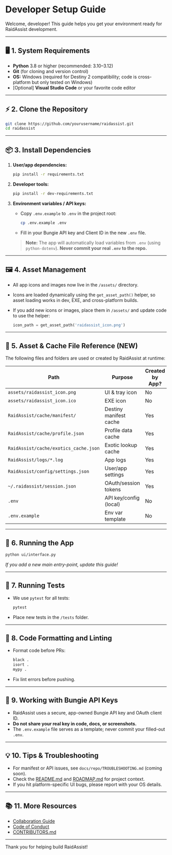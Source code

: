 # Developer Setup Guide

Welcome, developer! This guide helps you get your environment ready for RaidAssist development.

---

## 🖥️ 1. System Requirements

* **Python** 3.8 or higher (recommended: 3.10–3.12)
* **Git** (for cloning and version control)
* **OS:** Windows (required for Destiny 2 compatibility; code is cross-platform but only tested on Windows)
* \[Optional] **Visual Studio Code** or your favorite code editor

---

## ⚡ 2. Clone the Repository

```bash
git clone https://github.com/yourusername/raidassist.git
cd raidassist
```

---

## 📦 3. Install Dependencies

1. **User/app dependencies:**

   ```bash
   pip install -r requirements.txt
   ```

2. **Developer tools:**

   ```bash
   pip install -r dev-requirements.txt
   ```

3. **Environment variables / API keys:**

   * Copy `.env.example` to `.env` in the project root:

     ```bash
     cp .env.example .env
     ```

   * Fill in your Bungie API key and Client ID in the new `.env` file.

   > **Note:** The app will automatically load variables from `.env` (using `python-dotenv`).
   > **Never commit your real `.env` to the repo.**

---

## 🖼️ 4. Asset Management

* All app icons and images now live in the `/assets/` directory.
* Icons are loaded dynamically using the `get_asset_path()` helper, so asset loading works in dev, EXE, and cross-platform builds.
* If you add new icons or images, place them in `/assets/` and update code to use the helper:

  ```python
  icon_path = get_asset_path('raidassist_icon.png')
  ```

---

## 💾 5. Asset & Cache File Reference (NEW)

The following files and folders are used or created by RaidAssist at runtime:

| Path                                  | Purpose                | Created by App? | User Clearable? | Notes                               |
| ------------------------------------- | ---------------------- | --------------- | --------------- | ----------------------------------- |
| `assets/raidassist_icon.png`          | UI & tray icon         | No              | No              | Static asset                        |
| `assets/raidassist_icon.ico`          | EXE icon               | No              | No              | Static asset                        |
| `RaidAssist/cache/manifest/`          | Destiny manifest cache | Yes             | Yes             | Fetched from Bungie, can be cleared |
| `RaidAssist/cache/profile.json`       | Profile data cache     | Yes             | Yes             | Refreshed from Bungie API           |
| `RaidAssist/cache/exotics_cache.json` | Exotic lookup cache    | Yes             | Yes             | Built from manifest, can be cleared |
| `RaidAssist/logs/*.log`               | App logs               | Yes             | Yes             | Debug/troubleshooting               |
| `RaidAssist/config/settings.json`     | User/app settings      | Yes             | Yes (planned)   | Written by app/settings UI          |
| `~/.raidassist/session.json`          | OAuth/session tokens   | Yes             | Yes (logout)    | One per user                        |
| `.env`                                | API key/config (local) | No              | Yes             | Never committed or shipped          |
| `.env.example`                        | Env var template       | No              | No              | For devs only                       |

---

## 🚀 6. Running the App

```bash
python ui/interface.py
```

*If you add a new main entry-point, update this guide!*

---

## 🧪 7. Running Tests

* We use `pytest` for all tests:

  ```bash
  pytest
  ```

* Place new tests in the `/tests` folder.

---

## 🎨 8. Code Formatting and Linting

* Format code before PRs:

  ```bash
  black .
  isort .
  mypy .
  ```

* Fix lint errors before pushing.

---

## 🔑 9. Working with Bungie API Keys

* RaidAssist uses a secure, app-owned Bungie API key and OAuth client ID.
* **Do not share your real key in code, docs, or screenshots.**
* The `.env.example` file serves as a template; never commit your filled-out `.env`.

---

## 💡 10. Tips & Troubleshooting

* For manifest or API issues, see `docs/repo/TROUBLESHOOTING.md` (coming soon).
* Check the [README.md](/README.md) and [ROADMAP.md](./ROADMAP.md) for project context.
* If you hit platform-specific UI bugs, please report with your OS details.

---

## 📚 11. More Resources

* [Collaboration Guide](./CONTRIBUTING.md)
* [Code of Conduct](./CODE_OF_CONDUCT.md)
* [CONTRIBUTORS.md](./CONTRIBUTORS.md)

---

Thank you for helping build RaidAssist!
